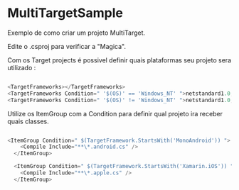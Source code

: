 # MultiTargetSample

Exemplo de como criar um projeto MultiTarget.

Edite o .csproj para verificar a "Magica".

Com os Target projects é possivel definir quais plataformas seu projeto sera utilizado :

```csharp

<TargetFrameworks></TargetFrameworks>
<TargetFrameworks Condition=" '$(OS)' == 'Windows_NT' ">netstandard1.0;netstandard2.0;Xamarin.iOS10;MonoAndroid80;uap10.0.16299</TargetFrameworks>
<TargetFrameworks Condition=" '$(OS)' != 'Windows_NT' ">netstandard1.0;netstandard2.0;Xamarin.iOS10;MonoAndroid80</TargetFrameworks>

````

Utilize os ItemGroup com a Condition para definir qual projeto ira receber quais classes.

```csharp

<ItemGroup Condition=" $(TargetFramework.StartsWith('MonoAndroid')) ">
    <Compile Include="**\*.android.cs" />
  </ItemGroup>

  <ItemGroup Condition=" $(TargetFramework.StartsWith('Xamarin.iOS')) ">
    <Compile Include="**\*.apple.cs" />
  </ItemGroup>

````
  
  
